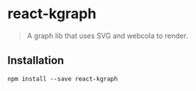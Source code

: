 # react-kgraph
> A graph lib that uses SVG and webcola to render.

## Installation
`npm install --save react-kgraph`
